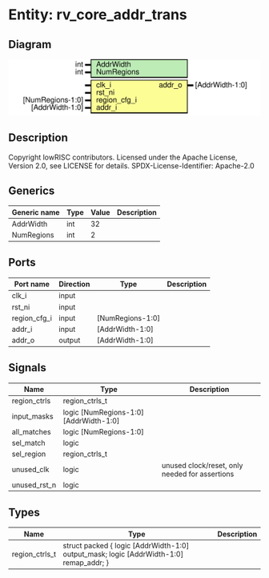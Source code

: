 # Entity: rv_core_addr_trans

## Diagram

![Diagram](rv_core_addr_trans.svg "Diagram")
## Description

Copyright lowRISC contributors.
 Licensed under the Apache License, Version 2.0, see LICENSE for details.
 SPDX-License-Identifier: Apache-2.0
 
## Generics

| Generic name | Type | Value | Description |
| ------------ | ---- | ----- | ----------- |
| AddrWidth    | int  | 32    |             |
| NumRegions   | int  | 2     |             |
## Ports

| Port name    | Direction | Type             | Description |
| ------------ | --------- | ---------------- | ----------- |
| clk_i        | input     |                  |             |
| rst_ni       | input     |                  |             |
| region_cfg_i | input     | [NumRegions-1:0] |             |
| addr_i       | input     | [AddrWidth-1:0]  |             |
| addr_o       | output    | [AddrWidth-1:0]  |             |
## Signals

| Name         | Type                                  | Description                                     |
| ------------ | ------------------------------------- | ----------------------------------------------- |
| region_ctrls | region_ctrls_t                        |                                                 |
| input_masks  | logic [NumRegions-1:0][AddrWidth-1:0] |                                                 |
| all_matches  | logic [NumRegions-1:0]                |                                                 |
| sel_match    | logic                                 |                                                 |
| sel_region   | region_ctrls_t                        |                                                 |
| unused_clk   | logic                                 | unused clock/reset, only needed for assertions  |
| unused_rst_n | logic                                 |                                                 |
## Types

| Name           | Type                                                                                             | Description |
| -------------- | ------------------------------------------------------------------------------------------------ | ----------- |
| region_ctrls_t | struct packed {     logic [AddrWidth-1:0] output_mask;     logic [AddrWidth-1:0] remap_addr;   } |             |
